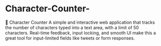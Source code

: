# Character-Counter-
📝 Character Counter A simple and interactive web application that tracks the number of characters typed into a text area, with a limit of 50 characters. Real-time feedback, input locking, and smooth UI make this a great tool for input-limited fields like tweets or form responses.
